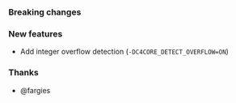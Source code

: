 ### Breaking changes

### New features

- Add integer overflow detection (`-DC4CORE_DETECT_OVERFLOW=ON`)

### Thanks

- @fargies
